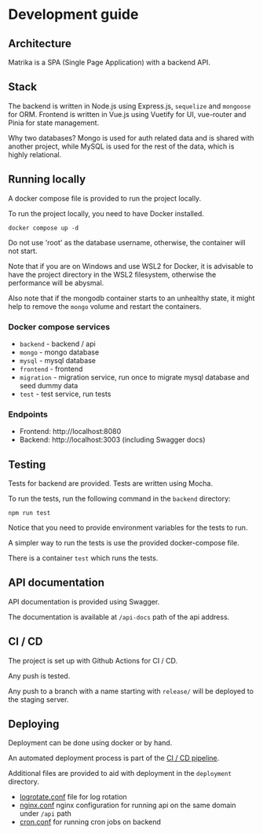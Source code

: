 # Development guide

## Architecture

Matrika is a SPA (Single Page Application) with a backend API.

## Stack

The backend is written in Node.js using Express.js, `sequelize` and `mongoose` for ORM.
Frontend is written in Vue.js using Vuetify for UI, vue-router and Pinia for state management.

Why two databases? Mongo is used for auth related data and is shared with another project, while MySQL is used for the rest of the data, which is highly relational.

## Running locally

A docker compose file is provided to run the project locally.

To run the project locally, you need to have Docker installed.

```
docker compose up -d
```

Do not use 'root' as the database username, otherwise, the container will not start.

Note that if you are on Windows and use WSL2 for Docker, it is advisable to have the project directory in the WSL2 filesystem, otherwise the performance will be abysmal.

Also note that if the mongodb container starts to an unhealthy state, it might help to remove the `mongo` volume and restart the containers.

### Docker compose services

- `backend` - backend / api
- `mongo` - mongo database
- `mysql` - mysql database
- `frontend` - frontend
- `migration` - migration service, run once to migrate mysql database and seed dummy data
- `test` - test service, run tests

### Endpoints

- Frontend: http://localhost:8080
- Backend: http://localhost:3003 (including Swagger docs)

## Testing

Tests for backend are provided.
Tests are written using Mocha.

To run the tests, run the following command in the `backend` directory:

```
npm run test
```

Notice that you need to provide environment variables for the tests to run.

A simpler way to run the tests is use the provided docker-compose file.

There is a container `test` which runs the tests.

## API documentation

API documentation is provided using Swagger.

The documentation is available at `/api-docs` path of the api address.

## CI / CD

The project is set up with Github Actions for CI / CD.

Any push is tested.

Any push to a branch with a name starting with `release/` will be deployed to the staging server.

## Deploying

Deployment can be done using docker or by hand.

An automated deployment process is part of the [CI / CD pipeline](#ci--cd).

Additional files are provided to aid with deployment in the `deployment` directory.

- [logrotate.conf](./deployment/logrotate.conf) file for log rotation
- [nginx.conf](./deployment/nginx.conf) nginx configuration for running api on the same domain under `/api` path
- [cron.conf](./deployment/cron.conf) for running cron jobs on backend
